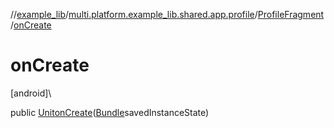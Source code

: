 //[example_lib](../../../index.md)/[multi.platform.example_lib.shared.app.profile](../index.md)/[ProfileFragment](index.md)/[onCreate](on-create.md)

# onCreate

[android]\

public [Unit](https://kotlinlang.org/api/latest/jvm/stdlib/kotlin/-unit/index.html)[onCreate](on-create.md)([Bundle](https://developer.android.com/reference/kotlin/android/os/Bundle.html)savedInstanceState)

